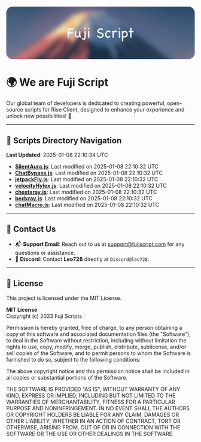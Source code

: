 ![Banner](.github/b.webp)

# 🌍 **We are Fuji Script**

Our global team of developers is dedicated to creating powerful, open-source scripts for Rise Client, designed to enhance your experience and unlock new possibilities! 🌟

---
<!-- SCRIPTS_NAVIGATION_START -->
## 📂 **Scripts Directory Navigation**

**Last Updated**: 2025-01-08 22:10:34 UTC

- **[SilentAura.js](scripts/SilentAura.js)**: Last modified on 2025-01-08 22:10:32 UTC
- **[ChatBypass.js](scripts/ChatBypass.js)**: Last modified on 2025-01-08 22:10:32 UTC
- **[jetpackFly.js](scripts/jetpackFly.js)**: Last modified on 2025-01-08 22:10:32 UTC
- **[velocityHylex.js](scripts/velocityHylex.js)**: Last modified on 2025-01-08 22:10:32 UTC
- **[chestxray.js](scripts/chestxray.js)**: Last modified on 2025-01-08 22:10:32 UTC
- **[bedxray.js](scripts/bedxray.js)**: Last modified on 2025-01-08 22:10:32 UTC
- **[chatMacro.js](scripts/chatMacro.js)**: Last modified on 2025-01-08 22:10:32 UTC

<!-- SCRIPTS_NAVIGATION_END -->

---

## 💬 **Contact Us**  
- 📬 **Support Email**: Reach out to us at [support@fujiscript.com](mailto:support@fujiscript.com) for any questions or assistance.  
- 💬 **Discord**: Contact **Leo728** directly at `Discord@leo728`.

---

## 📜 **License**

This project is licensed under the MIT License.  

**MIT License**  
Copyright (c) 2023 Fuji Scripts  

Permission is hereby granted, free of charge, to any person obtaining a copy of this software and associated documentation files (the "Software"), to deal in the Software without restriction, including without limitation the rights to use, copy, modify, merge, publish, distribute, sublicense, and/or sell copies of the Software, and to permit persons to whom the Software is furnished to do so, subject to the following conditions:  

The above copyright notice and this permission notice shall be included in all copies or substantial portions of the Software.  

THE SOFTWARE IS PROVIDED "AS IS", WITHOUT WARRANTY OF ANY KIND, EXPRESS OR IMPLIED, INCLUDING BUT NOT LIMITED TO THE WARRANTIES OF MERCHANTABILITY, FITNESS FOR A PARTICULAR PURPOSE AND NONINFRINGEMENT. IN NO EVENT SHALL THE AUTHORS OR COPYRIGHT HOLDERS BE LIABLE FOR ANY CLAIM, DAMAGES OR OTHER LIABILITY, WHETHER IN AN ACTION OF CONTRACT, TORT OR OTHERWISE, ARISING FROM, OUT OF OR IN CONNECTION WITH THE SOFTWARE OR THE USE OR OTHER DEALINGS IN THE SOFTWARE.  
